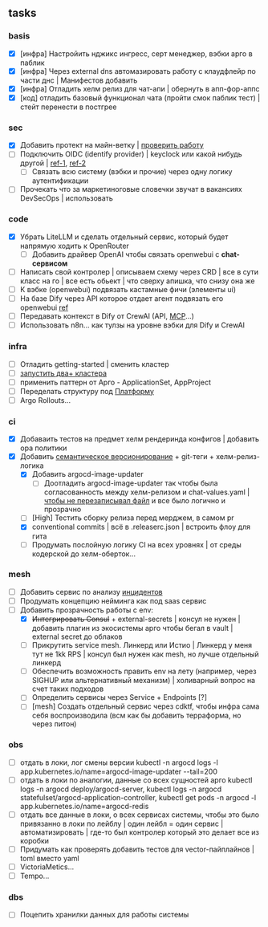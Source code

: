 ##  tasks

### basis
- [x] [инфра] Настройить нджикc ингресс, серт менеджер, вэбки арго в паблик  
- [x] [инфра] Через external dns автомазировать работу с клаудфлейр по части днс | Манифестов добавить  
- [x] [инфра] Отладить хелм релиз для чат-апи | обернуть в апп-фор-аппс  
- [x] [код] отладить базовый функционал чата (пройти смок паблик тест) | стейт перенести в постгрее  

### sec
- [x] Добавить протект на майн-ветку | [проверить работу](https://github.com/justgithubaccount/app-release/actions/runs/16650220134/job/47120671590)
- [ ] Подключить OIDC (identify provider) | keyclock или какой нибудь другой | [ref-1](https://longhorn.io/docs/1.10.0/deploy/accessing-the-ui/longhorn-ingress/), [ref-2](https://argo-cd.readthedocs.io/en/stable/operator-manual/user-management/keycloak/)  
  - [ ] Связать всю систему (вэбки и прочие) через одну логику аутентификации  
- [ ] Прочекать что за маркетиноговые словечки звучат в вакансиях DevSecOps | использовать

### code
- [x] Убрать LiteLLM и сделать отдельный сервис, который будет напрямую ходить к OpenRouter
  - [ ] Добавить драйвер OpenAI чтобы связать openwebui c **chat-сервисом**
- [ ] Написать свой контролер | описываем схему через CRD | все в сути класс на го | все есть обьект | что сверху апишка, что снизу она же   
- [ ] К вэбке (openwebui) подвязать кастамные фичи (элементы ui)
- [ ] На базе Dify через API которое отдает агент подвязать его openwebui [ref](https://docs.openwebui.com/features/plugin/)
- [ ] Передавать контекст в Dify от CrewAI (API, [MCP](github.com/rohitg00/kubectl-mcp-server)...)  
- [ ] Использовать n8n... как тулзы на уровне вэбки для Dify и CrewAI

### infra 
- [ ] Отладить getting-started | сменить кластер  
- [ ] [запустить два+ кластера](https://github.com/justgithubaccount/app-release/blob/main/scripts/multi-cluster.yaml)  
- [ ] применить паттерн от Арго - ApplicationSet, AppProject
- [ ] Переделать структуру под [Платформу](misc/context/gitops/gitops-platform.md)  
- [ ] Argo Rollouts...

### ci
- [x] Добаваить тестов на предмет хелм рендеринда конфигов | добавить opa политики  
- [x] Добавить [семантическое версионирование](https://semver.org/lang/ru/) + git-теги + хелм-релиз-логика
  - [x] Добавить argocd-image-updater 
    - [ ] Доотладить argocd-image-updater так чтобы была согласованность между хелм-релизом и chat-values.yaml | [чтобы не перезаписывал файл](https://github.com/justgithubaccount/app-release/commit/8b5a4f709fe0aea9d897e42d968a7ca41f03a659) и все было логично и прозрачно
  - [ ] [High] Тестить сборку релиза перед мерджем, в самом pr  
  - [x] сonventional сommits | всё в .releaserc.json | встроить флоу для гита  
  - [ ] Продумать послойную логику CI на всех уровнях | от среды кодерской до хелм-оберток...

### mesh
- [ ] Добавить сервис по анализу [инцидентов](https://github.com/justgithubaccount/app-release/issues/5)
- [ ] Продумать концепцию нейминга как под saas сервис
- [ ] Добавить прозрачность работы с env:
  - [x] ~~Интегрировать Consul~~ + external-secrets | консул не нужен | добавить плагин из экосистемы арго чтобы бегал в vault | external secret до облаков
  - [ ] Прикрутить service mesh. Линкерд или Истио | Линкерд у меня тут не 1kk RPS | консул был нужен как mesh, но лучше отдельный линкерд
  - [ ] Обеспечить возможность править env на лету (например, через SIGHUP или альтернативный механизм) | холиварный вопрос на счет таких подходов
  - [ ] Определить сервисы через Service + Endpoints [?]
  - [ ] [mesh] Создать отдельный сервис через cdktf, чтобы инфра сама себя воспроизводила (всм как бы добавить терраформа, но через питон) 

### obs
  - [ ] отдать в локи, лог смены версии kubectl -n argocd logs -l app.kubernetes.io/name=argocd-image-updater --tail=200
  - [ ] отдать в локи по аналогии, данные со всех сущностей арго kubectl logs -n argocd deploy/argocd-server, kubectl logs -n argocd statefulset/argocd-application-controller, kubectl get pods -n argocd -l app.kubernetes.io/name=argocd-redis
  - [ ] отдать все данные в локи, о всех сервисах системы, чтобы это было привязанно в локи по лейблу | один лейбл = один сервис | автоматизировать | где-то был контролер который это делает все из коробки  
  - [ ] Придумать как проверять добавить тестов для vector-пайплайнов | toml вместо yaml   
  - [ ] VictoriaMetics...
  - [ ] Tempo...

### dbs
  - [ ] Поцепить хранилки данных для работы системы
